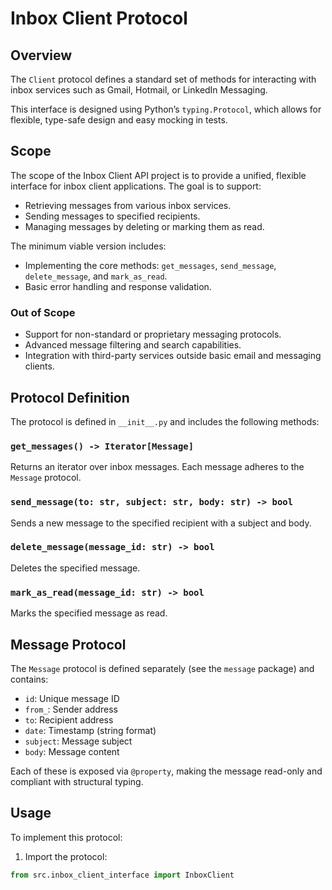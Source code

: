 # Inbox Client Protocol

## Overview

The `Client` protocol defines a standard set of methods for interacting with inbox services such as Gmail, Hotmail, or LinkedIn Messaging.

This interface is designed using Python’s `typing.Protocol`, which allows for flexible, type-safe design and easy mocking in tests.

## Scope

The scope of the Inbox Client API project is to provide a unified, flexible interface for inbox client applications. The goal is to support:

- Retrieving messages from various inbox services.
- Sending messages to specified recipients.
- Managing messages by deleting or marking them as read.

The minimum viable version includes:

- Implementing the core methods: `get_messages`, `send_message`, `delete_message`, and `mark_as_read`.
- Basic error handling and response validation.

### Out of Scope

- Support for non-standard or proprietary messaging protocols.
- Advanced message filtering and search capabilities.
- Integration with third-party services outside basic email and messaging clients.

## Protocol Definition

The protocol is defined in `__init__.py` and includes the following methods:

### `get_messages() -> Iterator[Message]`

Returns an iterator over inbox messages. Each message adheres to the `Message` protocol.

### `send_message(to: str, subject: str, body: str) -> bool`

Sends a new message to the specified recipient with a subject and body.

### `delete_message(message_id: str) -> bool`

Deletes the specified message.

### `mark_as_read(message_id: str) -> bool`

Marks the specified message as read.

## Message Protocol

The `Message` protocol is defined separately (see the `message` package) and contains:

- `id`: Unique message ID
- `from_`: Sender address
- `to`: Recipient address
- `date`: Timestamp (string format)
- `subject`: Message subject
- `body`: Message content

Each of these is exposed via `@property`, making the message read-only and compliant with structural typing.

## Usage

To implement this protocol:

1. Import the protocol:

```python
from src.inbox_client_interface import InboxClient
```
